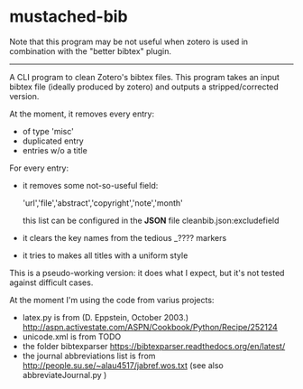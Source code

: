 # mustached-bib

Note that this program may be not useful when zotero is used in combination with the "better bibtex" plugin.

---
A CLI program to clean Zotero's bibtex files.
This program takes an input bibtex file (ideally produced by zotero)
and outputs a stripped/corrected version.

At the moment, it removes every entry:
* of type 'misc'
* duplicated entry
* entries w/o a title

For every entry:
* it removes some not-so-useful field:

  'url','file','abstract','copyright','note','month' 
 
  this list can be configured in the __JSON__ file cleanbib.json:excludefield
* it clears the key names from the tedious _???? markers
* it tries to makes all titles with a uniform style



This is a pseudo-working version: it does what I expect, but it's not tested against 
difficult cases.

At the moment I'm using the code from varius projects:
* latex.py is from (D. Eppstein, October 2003.) http://aspn.activestate.com/ASPN/Cookbook/Python/Recipe/252124
* unicode.xml is from TODO
* the folder bibtexparser  https://bibtexparser.readthedocs.org/en/latest/
* the journal abbreviations list is from http://people.su.se/~alau4517/jabref.wos.txt
(see also abbreviateJournal.py )

